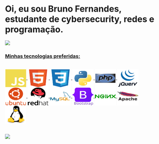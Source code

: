 # Oi, eu sou Bruno Fernandes, estudante de cybersecurity, redes e programação.

<div align="left">
  <a href="https://github.com/brunofrs">
  <img height="180em" src="https://github-readme-stats.vercel.app/api?username=brunofrs&show_icons=true&theme=gotham&include_all_commits=true&count_private=true"/>
</div>
  

 <h3>Minhas tecnologias preferidas:</h3>
<div style="display: inline_block"><br>
  <img align="center" alt="Js" height="60" width="70" src="https://raw.githubusercontent.com/devicons/devicon/master/icons/javascript/javascript-plain.svg">
  <img align="center" alt="HTML" height="60" width="70" src="https://raw.githubusercontent.com/devicons/devicon/master/icons/html5/html5-original.svg">
  <img align="center" alt="CSS" height="60" width="70" src="https://raw.githubusercontent.com/devicons/devicon/master/icons/css3/css3-original.svg">
  <img align="center" alt="Python" height="60" width="70" src="https://raw.githubusercontent.com/devicons/devicon/master/icons/python/python-original.svg">
  <img align="center" alt="PHP" height="60" width="70" src="https://raw.githubusercontent.com/devicons/devicon/master/icons/php/php-original.svg">
  <img align="center" alt="jquery" height="60" width="70" src="https://raw.githubusercontent.com/devicons/devicon/master/icons/jquery/jquery-original-wordmark.svg">
  <img align="center" alt="ubuntu" height="60" width="70" src="https://raw.githubusercontent.com/devicons/devicon/master/icons/ubuntu/ubuntu-plain-wordmark.svg">
  <img align="center" alt="redhat" height="60" width="70" src="https://raw.githubusercontent.com/devicons/devicon/master/icons/redhat/redhat-original-wordmark.svg">
  <img align="center" alt="Mysql" height="60" width="70" src="https://raw.githubusercontent.com/devicons/devicon/master/icons/mysql/mysql-original-wordmark.svg">
  <img align="center" alt="Bootstrap" height="60" width="70" src="https://raw.githubusercontent.com/devicons/devicon/master/icons/bootstrap/bootstrap-original-wordmark.svg">
  <img align="center" alt="nginx" height="60" width="70" src="https://raw.githubusercontent.com/devicons/devicon/master/icons/nginx/nginx-original.svg">
  <img align="center" alt="Apache" height="60" width="70" src="https://raw.githubusercontent.com/devicons/devicon/master/icons/apache/apache-original-wordmark.svg">
  <img align="center" alt="Apache" height="60" width="70" src="https://raw.githubusercontent.com/devicons/devicon/master/icons/linux/linux-original.svg">
</div>

  <br>
  <br>
  <div align="left">
    <img height="180em" src="https://github-readme-stats.vercel.app/api/top-langs/?username=brunofrs&layout=compact"/>  
  </div>
